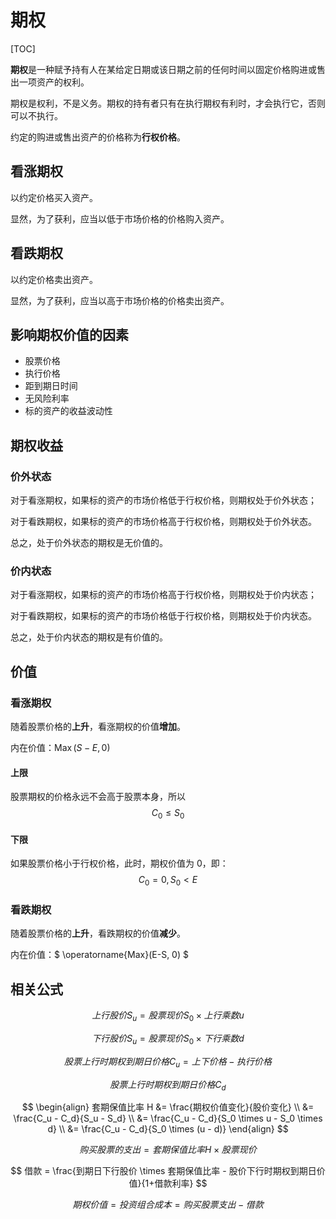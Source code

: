 # 期权

[TOC]

**期权**是一种赋予持有人在某给定日期或该日期之前的任何时间以固定价格购进或售出一项资产的权利。

期权是权利，不是义务。期权的持有者只有在执行期权有利时，才会执行它，否则可以不执行。

约定的购进或售出资产的价格称为**行权价格**。

## 看涨期权

以约定价格买入资产。

显然，为了获利，应当以低于市场价格的价格购入资产。

## 看跌期权

以约定价格卖出资产。

显然，为了获利，应当以高于市场价格的价格卖出资产。

## 影响期权价值的因素

* 股票价格
* 执行价格
* 距到期日时间
* 无风险利率
* 标的资产的收益波动性

## 期权收益

### 价外状态

对于看涨期权，如果标的资产的市场价格低于行权价格，则期权处于价外状态；

对于看跌期权，如果标的资产的市场价格高于行权价格，则期权处于价外状态。

总之，处于价外状态的期权是无价值的。

### 价内状态

对于看涨期权，如果标的资产的市场价格高于行权价格，则期权处于价内状态；

对于看跌期权，如果标的资产的市场价格低于行权价格，则期权处于价内状态。

总之，处于价内状态的期权是有价值的。

## 价值

### 看涨期权

随着股票价格的**上升**，看涨期权的价值**增加**。

内在价值：$\operatorname{Max}(S-E, 0)$

#### 上限

股票期权的价格永远不会高于股票本身，所以
$$
C_0 \leqslant S_0
$$

#### 下限

如果股票价格小于行权价格，此时，期权价值为 $0$，即：
$$
C_0 = 0, S_0 < E
$$

### 看跌期权

随着股票价格的**上升**，看跌期权的价值**减少**。

内在价值：$ \operatorname{Max}(E-S, 0) $

## 相关公式

$$
上行股价 S_u = 股票现价 {S_0} \times 上行乘数 u
$$

$$
下行股价 S_u = 股票现价 {S_0} \times 下行乘数 {d}
$$

$$
股票上行时期权到期日价格 {C_u} = 上下价格 - 执行价格
$$

$$
股票上行时期权到期日价格 {C_d}
$$

$$
\begin{align}
套期保值比率 H &= \frac{期权价值变化}{股价变化} \\
&= \frac{C_u - C_d}{S_u - S_d} \\
&= \frac{C_u - C_d}{S_0 \times u - S_0 \times d} \\
&= \frac{C_u - C_d}{S_0 \times (u - d)}
\end{align}
$$

$$
购买股票的支出 = 套期保值比率 H \times 股票现价
$$

$$
借款 = \frac{到期日下行股价 \times 套期保值比率 - 股价下行时期权到期日价值}{1+借款利率}
$$

$$
期权价值 = 投资组合成本 = 购买股票支出 - 借款
$$


